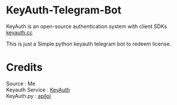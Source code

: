 # KeyAuth-Telegram-Bot

KeyAuth is an open-source authentication system with client SDKs [keyauth.cc](https://keyauth.cc)

This is just a Simple python keyauth telegram bot to redeem license.



# Credits

Source : Me
</br>
Keyauth Service : [KeyAuth](https://github.com/KeyAuth)
</br>
KeyAuth.py : [apilol](https://github.com/KeyAuth/KeyAuth-Python-Example)
